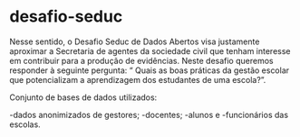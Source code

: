 # desafio-seduc

Nesse sentido, o Desafio Seduc de Dados Abertos visa justamente aproximar a Secretaria de agentes da sociedade civil que tenham interesse em contribuir para a produção de evidências. Neste desafio queremos responder à seguinte pergunta: “ Quais as boas práticas da gestão escolar que potencializam a aprendizagem dos estudantes de uma escola?”.

Conjunto de bases de dados utilizados:

-dados anonimizados de gestores;
-docentes;
-alunos e
-funcionários das escolas.
